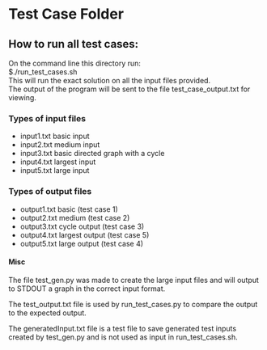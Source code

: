 <h1>Test Case Folder</h1>

<h2>How to run all test cases:</h2>
<p> 
    On the command line this directory run:<br> $./run_test_cases.sh <br> This will run the exact solution on all the input files provided.<br>
    The output of the program will be sent to the file test_case_output.txt for viewing.
</p>

<h3>Types of input files</h3>
<ul>
    <li>input1.txt basic input</li>
    <li>input2.txt medium input</li>
    <li>input3.txt basic directed graph with a cycle</li>
    <li>input4.txt largest input</li>
    <li>input5.txt large input</li>
</ul>

<h3>Types of output files</h3>
<ul>
    <li>output1.txt basic (test case 1)</li>
    <li>output2.txt medium (test case 2)</li>
    <li>output3.txt cycle output (test case 3)</li>
    <li>output4.txt largest output (test case 5)</li>
    <li>output5.txt large output (test case 4)</li>
</ul>

<h4>Misc</h4>
<p>The file test_gen.py was made to create the large input files and will output to STDOUT a graph in the correct input format.</p>
<p>The test_output.txt file is used by run_test_cases.py to compare the output to the expected output.</p>
<p>The generatedInput.txt file is a test file to save generated test inputs created by test_gen.py and is not used as input in run_test_cases.sh.</p>

